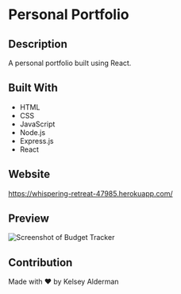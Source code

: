# Personal Portfolio

## Description

A personal portfolio built using React.

## Built With

- HTML
- CSS
- JavaScript
- Node.js
- Express.js
- React

## Website

https://whispering-retreat-47985.herokuapp.com/

## Preview

![Screenshot of Budget Tracker](assets/images/budget-tracker.jpeg)

## Contribution

Made with ❤️ by Kelsey Alderman
